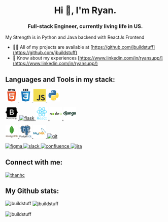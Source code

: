 <h1 align="center">Hi 👋, I'm Ryan.</h1>
<h3 align="center">Full-stack Engineer, currently living life in US.</h3>

My Strength is in Python and Java backend with ReactJs Frontend

- 👨‍💻 All of my projects are available at [https://github.com/jbuildstuff](https://github.com/jbuildstuff)
- 📄 Know about my experiences [https://www.linkedin.com/in/ryansupp/](https://www.linkedin.com/in/ryansupp/)

<h2 align="left">Languages and Tools in my stack:</h2>
<p align="left"> 
 <a href="https://www.w3.org/html/" target="_blank" rel="noreferrer"> <img src="https://raw.githubusercontent.com/devicons/devicon/master/icons/html5/html5-original-wordmark.svg" alt="html5" width="40" height="40"/> </a> 
<a href="https://www.w3schools.com/css/" target="_blank" rel="noreferrer"> <img src="https://raw.githubusercontent.com/devicons/devicon/master/icons/css3/css3-original-wordmark.svg" alt="css3" width="40" height="40"/> </a> 
  <a href="https://developer.mozilla.org/en-US/docs/Web/JavaScript" target="_blank" rel="noreferrer"> <img src="https://raw.githubusercontent.com/devicons/devicon/master/icons/javascript/javascript-original.svg" alt="javascript" width="40" height="40"/> </a> 
 <a href="https://www.python.org" target="_blank" rel="noreferrer"> <img src="https://raw.githubusercontent.com/devicons/devicon/master/icons/python/python-original.svg" alt="python" width="40" height="40"/> </a>

 
<a href="https://getbootstrap.com" target="_blank" rel="noreferrer"> <img src="https://raw.githubusercontent.com/devicons/devicon/master/icons/bootstrap/bootstrap-plain-wordmark.svg" alt="bootstrap" width="40" height="40"/> </a> 
 <a href="https://flask.palletsprojects.com/" target="_blank" rel="noreferrer"> <img src="https://www.vectorlogo.zone/logos/pocoo_flask/pocoo_flask-icon.svg" alt="flask" width="40" height="40"/> </a>
 <a href="https://reactjs.org/" target="_blank" rel="noreferrer"> <img src="https://raw.githubusercontent.com/devicons/devicon/master/icons/react/react-original-wordmark.svg" alt="react" width="40" height="40"/> </a> 
 <a href="https://nodejs.org" target="_blank" rel="noreferrer"> <img src="https://raw.githubusercontent.com/devicons/devicon/master/icons/nodejs/nodejs-original-wordmark.svg" alt="nodejs" width="40" height="40"/> </a> 
 <a href="https://www.djangoproject.com/" target="_blank" rel="noreferrer"> <img src="https://raw.githubusercontent.com/devicons/devicon/1119b9f84c0290e0f0b38982099a2bd027a48bf1/icons/django/django-plain-wordmark.svg" alt="django" width="40" height="40"/> </a>
 
 
 <a href="https://www.mongodb.com/" target="_blank" rel="noreferrer"> <img src="https://raw.githubusercontent.com/devicons/devicon/master/icons/mongodb/mongodb-original-wordmark.svg" alt="mongodb" width="40" height="40"/> </a>
 <a href="https://www.postgresql.org/" target="_blank" rel="noreferrer"> <img src="https://raw.githubusercontent.com/devicons/devicon/master/icons/postgresql/postgresql-original-wordmark.svg" alt="postgresql" width="40" height="40"/> </a>
 <a href="https://www.mysql.com/" target="_blank" rel="noreferrer"> <img src="https://raw.githubusercontent.com/devicons/devicon/master/icons/mysql/mysql-original-wordmark.svg" alt="mysql" width="40" height="40"/> </a>
 <a href="https://git-scm.com/" target="_blank" rel="noreferrer"> <img src="https://www.vectorlogo.zone/logos/git-scm/git-scm-icon.svg" alt="git" width="40" height="40"/> </a> 

  <a href="https://www.figma.com/" target="_blank" rel="noreferrer"> <img src="https://www.vectorlogo.zone/logos/figma/figma-icon.svg" alt="figma" width="40" height="40"/> </a>
  <a href="https://www.slack.com/" target="_blank" rel="noreferrer"> <img src="https://www.vectorlogo.zone/logos/slack/slack-icon.svg" alt="slack" width="40" height="40"/> </a>
 <a href="https://www.atlassian.com/software/confluence" target="_blank" rel="noreferrer"> <img src="https://www.vectorlogo.zone/logos/atlassian_confluence/confluence-icon.svg" alt="confluence" width="40" height="40"/> </a>
 <a href="https://www.atlassian.com/software/jira" target="_blank" rel="noreferrer"> <img src="https://www.vectorlogo.zone/logos/atlassian_jira/jira-icon.svg" alt="jira" width="40" height="40"/> </a>
 </p>


<h2 align="left">Connect with me:</h2>
<p align="left">
<a href="https://www.linkedin.com/in/ryansupp/" target="blank"><img align="center" src="https://raw.githubusercontent.com/rahuldkjain/github-profile-readme-generator/master/src/images/icons/Social/linked-in-alt.svg" alt="thanhc" height="30" width="40" /></a>

</p>

<h2 align="left">My Github stats:</h2>
<p><img align="left" src="https://github-readme-stats.vercel.app/api/top-langs?username=jbuildstuff&show_icons=true&locale=en&layout=compact" alt="jbuildstuff" /></p>

<p>&nbsp;<img align="center" src="https://github-readme-stats.vercel.app/api?username=jbuildstuff&show_icons=true&locale=en" alt="jbuildstuff" /></p>

<p><img align="center" src="https://github-readme-streak-stats.herokuapp.com/?user=jbuildstuff&" alt="jbuildstuff" /></p>
